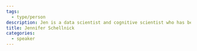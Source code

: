 ```yaml
---
tags:
  - type/person
description: Jen is a data scientist and cognitive scientist who has been working in the AI/ML/DS field for over 10 years, as the Principal of Sysabee. She is also an adjunct professor at Carleton University, where she participates in more basic AI research projects.
title: Jennifer Schellnick
categories:
  - speaker
---
```

